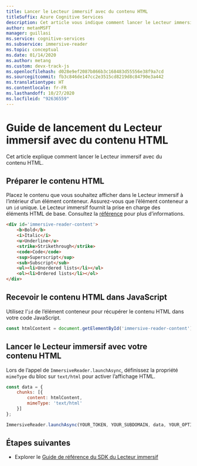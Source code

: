```yaml
---
title: Lancer le Lecteur immersif avec du contenu HTML
titleSuffix: Azure Cognitive Services
description: Cet article vous indique comment lancer le Lecteur immersif avec du contenu HTML.
author: metanMSFT
manager: guillasi
ms.service: cognitive-services
ms.subservice: immersive-reader
ms.topic: conceptual
ms.date: 01/14/2020
ms.author: metang
ms.custom: devx-track-js
ms.openlocfilehash: d028e9ef2087b866b3c168483d55556e38f9a7cd
ms.sourcegitcommit: fb3c846de147cc2e3515cd8219d8c84790e3a442
ms.translationtype: HT
ms.contentlocale: fr-FR
ms.lasthandoff: 10/27/2020
ms.locfileid: "92636559"
---
```

# <a name="how-to-launch-the-immersive-reader-with-html-content"></a>Guide de lancement du Lecteur immersif avec du contenu HTML

Cet article explique comment lancer le Lecteur immersif avec du contenu HTML.

## <a name="prepare-the-html-content"></a>Préparer le contenu HTML

Placez le contenu que vous souhaitez afficher dans le Lecteur immersif à l’intérieur d’un élément conteneur. Assurez-vous que l’élément conteneur a un `id` unique. Le Lecteur immersif fournit la prise en charge des éléments HTML de base. Consultez la [référence](./reference.md#html-support) pour plus d’informations.

```html
<div id='immersive-reader-content'>
    <b>Bold</b>
    <i>Italic</i>
    <u>Underline</u>
    <strike>Strikethrough</strike>
    <code>Code</code>
    <sup>Superscript</sup>
    <sub>Subscript</sub>
    <ul><li>Unordered lists</li></ul>
    <ol><li>Ordered lists</li></ol>
</div>
```

## <a name="get-the-html-content-in-javascript"></a>Recevoir le contenu HTML dans JavaScript

Utilisez l’`id` de l’élément conteneur pour récupérer le contenu HTML dans votre code JavaScript.

```javascript
const htmlContent = document.getElementById('immersive-reader-content').innerHTML;
```

## <a name="launch-the-immersive-reader-with-your-html-content"></a>Lancer le Lecteur immersif avec votre contenu HTML

Lors de l’appel de `ImmersiveReader.launchAsync`, définissez la propriété `mimeType` du bloc sur `text/html` pour activer l’affichage HTML.

```javascript
const data = {
    chunks: [{
        content: htmlContent,
        mimeType: 'text/html'
    }]
};

ImmersiveReader.launchAsync(YOUR_TOKEN, YOUR_SUBDOMAIN, data, YOUR_OPTIONS);
```

## <a name="next-steps"></a>Étapes suivantes

* Explorer le [Guide de référence du SDK du Lecteur immersif](./reference.md)